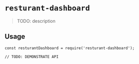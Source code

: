 # `resturant-dashboard`

> TODO: description

## Usage

```
const resturantDashboard = require('resturant-dashboard');

// TODO: DEMONSTRATE API
```
